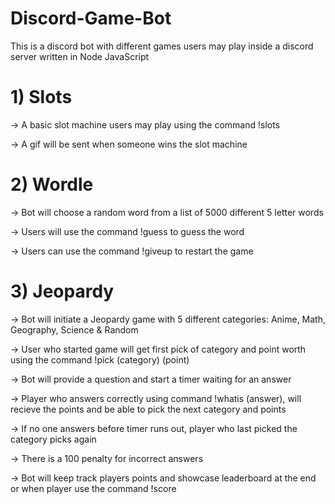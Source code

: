 # Discord-Game-Bot

This is a discord bot with different games users may play inside a discord server written in Node JavaScript

# 1) Slots
-> A basic slot machine users may play using the command !slots

-> A gif will be sent when someone wins the slot machine
   
# 2) Wordle
-> Bot will choose a random word from a list of 5000 different 5 letter words

-> Users will use the command !guess to guess the word

-> Users can use the command !giveup to restart the game

   
# 3) Jeopardy
-> Bot will initiate a Jeopardy game with 5 different categories: Anime, Math, Geography, Science & Random

-> User who started game will get first pick of category and point worth using the command !pick (category) (point)

-> Bot will provide a question and start a timer waiting for an answer

-> Player who answers correctly using command !whatis (answer), will recieve the points and be able to pick the next category and points

   -> If no one answers before timer runs out, player who last picked the category picks again
   
   -> There is a 100 penalty for incorrect answers
   
-> Bot will keep track players points and showcase leaderboard at the end or when player use the command !score
